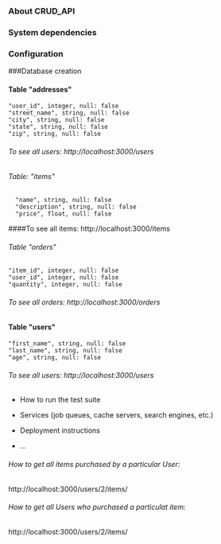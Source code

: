 ### About CRUD_API


### System dependencies

### Configuration

###Database creation

#### Table "addresses"
    "user_id", integer, null: false
    "street_name", string, null: false
    "city", string, null: false
    "state", string, null: false
    "zip", string, null: false

###### To see all users: http://localhost:3000/users

###### Table: "items"
      "name", string, null: false
      "description", string, null: false
      "price", float, null: false

####To see all items: http://localhost:3000/items


###### Table "orders"
    "item_id", integer, null: false
    "user_id", integer, null: false
    "quantity", integer, null: false

###### To see all orders: http://localhost:3000/orders


#### Table "users"
    "first_name", string, null: false
    "last_name", string, null: false
    "age", string, null: false

###### To see all users: http://localhost:3000/users




* How to run the test suite

* Services (job queues, cache servers, search engines, etc.)

* Deployment instructions

* ...

###### How to get all items purchased by a particular User:
  http://localhost:3000/users/2/items/

###### How to get all Users who purchased a particulat item:
  http://localhost:3000/users/2/items/
